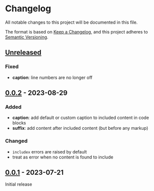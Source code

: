 # Changelog

All notable changes to this project will be documented in this file.

The format is based on [Keep a Changelog](https://keepachangelog.com/en/1.0.0/),
and this project adheres to [Semantic Versioning](https://semver.org/spec/v2.0.0.html).

## [Unreleased]
[unreleased]: https://github.com/jannismain/mkdocs-macros-includex/compare/v0.0.2...HEAD

### Fixed

- **caption**: line numbers are no longer off

## [0.0.2] - 2023-08-29
[0.0.2]: https://github.com/jannismain/mkdocs-macros-includex/releases/tag/v0.0.2

### Added

- **caption**: add default or custom caption to included content in code blocks
- **suffix**: add content after included content (but before any markup)

### Changed

- `includex` errors are raised by default
- treat as error when no content is found to include

## [0.0.1] - 2023-07-21
[0.0.1]: https://github.com/jannismain/mkdocs-macros-includex/releases/tag/v0.0.1

Initial release
